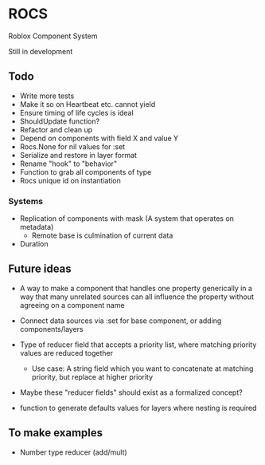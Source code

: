 # ROCS
Roblox Component System

Still in development

## Todo
- Write more tests
- Make it so on Heartbeat etc. cannot yield
- Ensure timing of life cycles is ideal
- ShouldUpdate function?
- Refactor and clean up
- Depend on components with field X and value Y 
- Rocs.None for nil values for :set
- Serialize and restore in layer format
- Rename "hook" to "behavior"
- Function to grab all components of type
- Rocs unique id on instantiation

### Systems
- Replication of components with mask (A system that operates on metadata)
  - Remote base is culmination of current data
- Duration

## Future ideas

- A way to make a component that handles one property generically in a way that many unrelated sources can all influence the property without agreeing on a component name

- Connect data sources via :set for base component, or adding components/layers

- Type of reducer field that accepts a priority list, where matching priority values are reduced together
  - Use case: A string field which you want to concatenate at matching priority, but replace at higher priority
- Maybe these "reducer fields" should exist as a formalized concept?
- function to generate defaults values for layers where nesting is required

## To make examples

- Number type reducer (add/mult)
